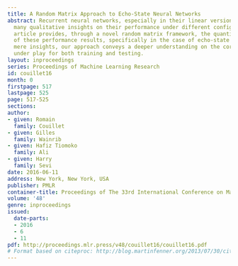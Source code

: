 ```yaml
---
title: A Random Matrix Approach to Echo-State Neural Networks
abstract: Recurrent neural networks, especially in their linear version, have provided
  many qualitative insights on their performance under different configurations. This
  article provides, through a novel random matrix framework, the quantitative counterpart
  of these performance results, specifically in the case of echo-state networks. Beyond
  mere insights, our approach conveys a deeper understanding on the core mechanism
  under play for both training and testing.
layout: inproceedings
series: Proceedings of Machine Learning Research
id: couillet16
month: 0
firstpage: 517
lastpage: 525
page: 517-525
sections: 
author:
- given: Romain
  family: Couillet
- given: Gilles
  family: Wainrib
- given: Hafiz Tiomoko
  family: Ali
- given: Harry
  family: Sevi
date: 2016-06-11
address: New York, New York, USA
publisher: PMLR
container-title: Proceedings of The 33rd International Conference on Machine Learning
volume: '48'
genre: inproceedings
issued:
  date-parts:
  - 2016
  - 6
  - 11
pdf: http://proceedings.mlr.press/v48/couillet16/couillet16.pdf
# Format based on citeproc: http://blog.martinfenner.org/2013/07/30/citeproc-yaml-for-bibliographies/
---
```


